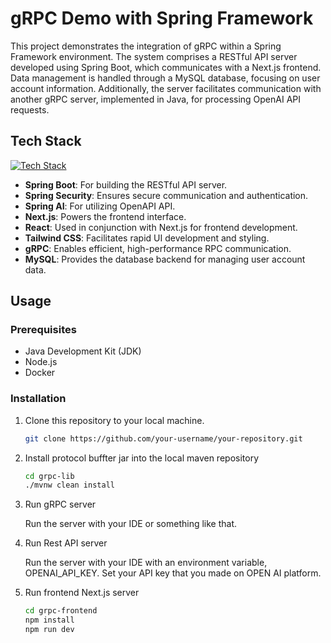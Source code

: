 # gRPC Demo with Spring Framework

This project demonstrates the integration of gRPC within a Spring Framework environment. The system comprises a RESTful API server developed using Spring Boot, which communicates with a Next.js frontend. Data management is handled through a MySQL database, focusing on user account information. Additionally, the server facilitates communication with another gRPC server, implemented in Java, for processing OpenAI API requests.

## Tech Stack

[![Tech Stack](https://skillicons.dev/icons?i=spring,react,tailwind,docker,mysql,nextjs,&perline=7)](https://skills.thijs.gg)

- **Spring Boot**: For building the RESTful API server.
- **Spring Security**: Ensures secure communication and authentication.
- **Spring AI**: For utilizing OpenAPI API.
- **Next.js**: Powers the frontend interface.
- **React**: Used in conjunction with Next.js for frontend development.
- **Tailwind CSS**: Facilitates rapid UI development and styling.
- **gRPC**: Enables efficient, high-performance RPC communication.
- **MySQL**: Provides the database backend for managing user account data.

## Usage

### Prerequisites
- Java Development Kit (JDK)
- Node.js
- Docker

### Installation
1. Clone this repository to your local machine.
   ```bash
   git clone https://github.com/your-username/your-repository.git
   ```
2. Install protocol buffter jar into the local maven repository
   ```bash
   cd grpc-lib
   ./mvnw clean install
   ```
3. Run gRPC server

    Run the server with your IDE or something like that.
4. Run Rest API server

    Run the server with your IDE with an environment variable, OPENAI_API_KEY. Set your API key that you made on OPEN AI platform.
4. Run frontend Next.js server
    ```bash
    cd grpc-frontend
    npm install
    npm run dev 
    ```
